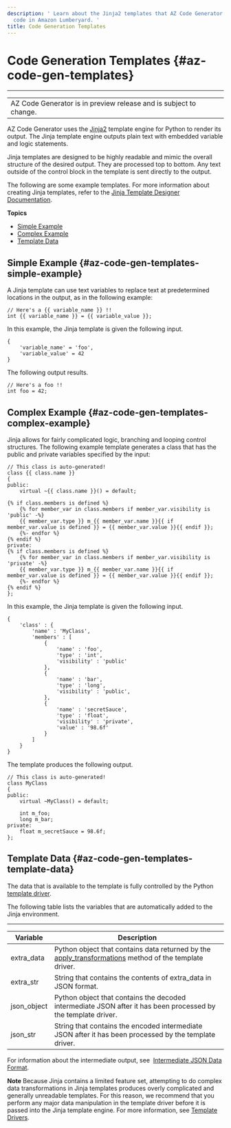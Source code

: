 ```yaml
---
description: ' Learn about the Jinja2 templates that AZ Code Generator uses to generate
  code in Amazon Lumberyard. '
title: Code Generation Templates
---
```

# Code Generation Templates {#az-code-gen-templates}


****

|  |
| --- |
| AZ Code Generator is in preview release and is subject to change\. |

AZ Code Generator uses the [Jinja2](http://jinja.pocoo.org/) template engine for Python to render its output\. The Jinja template engine outputs plain text with embedded variable and logic statements\.

Jinja templates are designed to be highly readable and mimic the overall structure of the desired output\. They are processed top to bottom\. Any text outside of the control block in the template is sent directly to the output\.

The following are some example templates\. For more information about creating Jinja templates, refer to the [Jinja Template Designer Documentation](http://jinja.pocoo.org/docs/dev/templates/)\.

**Topics**
+ [Simple Example](#az-code-gen-templates-simple-example)
+ [Complex Example](#az-code-gen-templates-complex-example)
+ [Template Data](#az-code-gen-templates-template-data)

## Simple Example {#az-code-gen-templates-simple-example}

A Jinja template can use text variables to replace text at predetermined locations in the output, as in the following example:

```
// Here's a {{ variable_name }} !!
int {{ variable_name }} = {{ variable_value }};
```

In this example, the Jinja template is given the following input\.

```
{
    'variable_name' = 'foo',
    'variable_value' = 42
}
```

The following output results\.

```
// Here's a foo !!
int foo = 42;
```

## Complex Example {#az-code-gen-templates-complex-example}

Jinja allows for fairly complicated logic, branching and looping control structures\. The following example template generates a class that has the public and private variables specified by the input:

```
// This class is auto-generated!
class {{ class.name }}
{
public:
    virtual ~{{ class.name }}() = default;

{% if class.members is defined %}
    {% for member_var in class.members if member_var.visibility is 'public' -%}
    {{ member_var.type }} m_{{ member_var.name }}{{ if member_var.value is defined }} = {{ member_var.value }}{{ endif }};
    {%- endfor %}
{% endif %}
private:
{% if class.members is defined %}
    {% for member_var in class.members if member_var.visibility is 'private' -%}
    {{ member_var.type }} m_{{ member_var.name }}{{ if member_var.value is defined }} = {{ member_var.value }}{{ endif }};
    {%- endfor %}
{% endif %}
};
```

In this example, the Jinja template is given the following input\.

```
{
    'class' : {
        'name' : 'MyClass',
        'members' : [
            {
                'name' : 'foo',
                'type' : 'int',
                'visibility' : 'public'
            },
            {
                'name' : 'bar',
                'type' : 'long',
                'visibility' : 'public',
            },
            {
                'name' : 'secretSauce',
                'type' : 'float',
                'visibility' : 'private',
                'value' : '98.6f'
            }
        ]
    }
}
```

The template produces the following output\.

```
// This class is auto-generated!
class MyClass
{
public:
    virtual ~MyClass() = default;

    int m_foo;
    long m_bar;
private:
    float m_secretSauce = 98.6f;
};
```

## Template Data {#az-code-gen-templates-template-data}

The data that is available to the template is fully controlled by the Python [template driver](/docs/user-guide/features/engine/codegen/template-drivers.md)\.

The following table lists the variables that are automatically added to the Jinja environment\.


****

| Variable | Description |
| --- | --- |
| extra\_data | Python object that contains data returned by the [apply\_transformations](/docs/userguide/codegen/template-drivers#az-code-gen-template-drivers-templatedriver-class-methods-apply-transformations) method of the template driver\. |
| extra\_str | String that contains the contents of extra\_data in JSON format\. |
| json\_object | Python object that contains the decoded intermediate JSON after it has been processed by the template driver\. |
| json\_str | String that contains the encoded intermediate JSON after it has been processed by the template driver\. |

For information about the intermediate output, see  [Intermediate JSON Data Format](/docs/userguide/codegen/intermediate-json-data-format.md)\.

**Note**
Because Jinja contains a limited feature set, attempting to do complex data transformations in Jinja templates produces overly complicated and generally unreadable templates\. For this reason, we recommend that you perform any major data manipulation in the template driver before it is passed into the Jinja template engine\. For more information, see [Template Drivers](/docs/user-guide/features/engine/codegen/template-drivers.md)\.